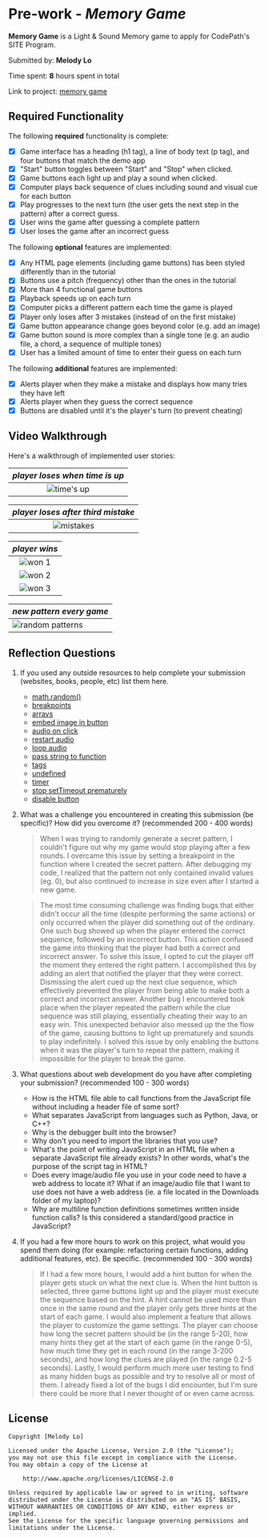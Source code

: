 # Pre-work - _Memory Game_

**Memory Game** is a Light & Sound Memory game to apply for CodePath's SITE Program.

Submitted by: **Melody Lo**

Time spent: **8** hours spent in total

Link to project: [memory game](https://pumped-twilight-raisin.glitch.me)

## Required Functionality

The following **required** functionality is complete:

- [x] Game interface has a heading (h1 tag), a line of body text (p tag), and four buttons that match the demo app
- [x] "Start" button toggles between "Start" and "Stop" when clicked.
- [x] Game buttons each light up and play a sound when clicked.
- [x] Computer plays back sequence of clues including sound and visual cue for each button
- [x] Play progresses to the next turn (the user gets the next step in the pattern) after a correct guess.
- [x] User wins the game after guessing a complete pattern
- [x] User loses the game after an incorrect guess

The following **optional** features are implemented:

- [x] Any HTML page elements (including game buttons) has been styled differently than in the tutorial
- [x] Buttons use a pitch (frequency) other than the ones in the tutorial
- [x] More than 4 functional game buttons
- [x] Playback speeds up on each turn
- [x] Computer picks a different pattern each time the game is played
- [x] Player only loses after 3 mistakes (instead of on the first mistake)
- [x] Game button appearance change goes beyond color (e.g. add an image)
- [x] Game button sound is more complex than a single tone (e.g. an audio file, a chord, a sequence of multiple tones)
- [x] User has a limited amount of time to enter their guess on each turn

The following **additional** features are implemented:

- [x] Alerts player when they make a mistake and displays how many tries they have left
- [x] Alerts player when they guess the correct sequence
- [x] Buttons are disabled until it's the player's turn (to prevent cheating)

## Video Walkthrough

Here's a walkthrough of implemented user stories:

|                                      _player loses when time is up_                                      |
| :------------------------------------------------------------------------------------------------------: |
| ![time's up](https://cdn.glitch.com/abf70545-a6a3-4b66-ba8c-5d7478f63973%2Ftimes-up.gif?v=1616282167683) |

|                                   _player loses after third mistake_                                    |
| :-----------------------------------------------------------------------------------------------------: |
| ![mistakes](https://cdn.glitch.com/abf70545-a6a3-4b66-ba8c-5d7478f63973%2Fmistakes.gif?v=1616282173675) |

|                                          _player wins_                                           |
| :----------------------------------------------------------------------------------------------: |
| ![won 1](https://cdn.glitch.com/abf70545-a6a3-4b66-ba8c-5d7478f63973%2Fwon1.gif?v=1616282176898) |
| ![won 2](https://cdn.glitch.com/abf70545-a6a3-4b66-ba8c-5d7478f63973%2Fwon2.gif?v=1616282180500) |
| ![won 3](https://cdn.glitch.com/abf70545-a6a3-4b66-ba8c-5d7478f63973%2Fwon3.gif?v=1616282183370) |

| _new pattern every game_                                                                                              |
| --------------------------------------------------------------------------------------------------------------------- |
| ![random patterns](https://cdn.glitch.com/abf70545-a6a3-4b66-ba8c-5d7478f63973%2Frandom-patterns.gif?v=1616283954635) |

## Reflection Questions

1. If you used any outside resources to help complete your submission (websites, books, people, etc) list them here.

   - [math.random()](https://developer.mozilla.org/en-US/docs/Web/JavaScript/Reference/Global_Objects/Math/random)
   - [breakpoints](https://developers.google.com/web/tools/chrome-devtools/javascript/breakpoints)
   - [arrays](https://www.w3schools.com/js/js_arrays.asp)
   - [embed image in button](https://stackoverflow.com/questions/8683528/embed-image-in-a-button-element)
   - [audio on click](https://stackoverflow.com/questions/18826147/javascript-audio-play-on-click)
   - [restart audio](https://stackoverflow.com/questions/17636310/play-audio-and-restart-it-onclick)
   - [loop audio](https://www.w3schools.com/tags/att_audio_loop.asp)
   - [pass string to function](https://stackoverflow.com/questions/44438272/onclick-passing-string-as-parameter)
   - [tags](https://www.w3schools.com/TAGS/default.ASP)
   - [undefined](https://stackoverflow.com/questions/2647867/how-can-i-determine-if-a-variable-is-undefined-or-null)
   - [timer](https://stackoverflow.com/questions/31106189/create-a-simple-10-second-countdown)
   - [stop setTimeout prematurely](https://stackoverflow.com/questions/8443151/how-to-stop-a-settimeout-loop)
   - [disable button](https://stackoverflow.com/questions/41176582/enable-disable-a-button-in-pure-javascript/41176769)

2. What was a challenge you encountered in creating this submission (be specific)? How did you overcome it? (recommended 200 - 400 words)

   > When I was trying to randomly generate a secret pattern, I couldn't figure out why my game would stop playing after a
   > few rounds. I overcame this issue by setting a breakpoint in the function where I created the secret pattern.
   > After debugging my code, I realized that the pattern not only contained invalid values (eg. 0), but also continued to
   > increase in size even after I started a new game.

   > The most time consuming challenge was finding bugs that either didn't occur all the time (despite performing the same actions) or only
   > occurred when the player did something out of the ordinary. One such bug showed up when the player entered the correct sequence,
   > followed by an incorrect button. This action confused the game into thinking that the player had both a correct and incorrect answer.
   > To solve this issue, I opted to cut the player off the moment they entered the right pattern.
   > I accomplished this by adding an alert that notified the player that they were correct. Dismissing the alert cued up the next clue sequence,
   > which effectively prevented the player from being able to make both a correct and incorrect answer. Another bug I encountered took place when
   > the player repeated the pattern while the clue sequence was still playing, essentially cheating their way to an easy win. This unexpected
   > behavior also messed up the the flow of the game, causing buttons to light up prematurely and sounds to play indefinitely. I solved this issue
   > by only enabling the buttons when it was the player's turn to repeat the pattern, making it impossible for the player to break the game.

3. What questions about web development do you have after completing your submission? (recommended 100 - 300 words)

   - How is the HTML file able to call functions from the JavaScript file without including a header file of some sort?
   - What separates JavaScript from languages such as Python, Java, or C++?
   - Why is the debugger built into the browser?
   - Why don't you need to import the libraries that you use?
   - What's the point of writing JavaScript in an HTML file when a separate JavaScript file already exists? In other words, what's the purpose of the script tag in HTML?
   - Does every image/audio file you use in your code need to have a web address to locate it? What if an image/audio file that I want to use does not have a web address (ie. a file located in the Downloads folder of my laptop)?
   - Why are multiline function definitions sometimes written inside function calls? Is this considered a standard/good practice in JavaScript?

4. If you had a few more hours to work on this project, what would you spend them doing (for example: refactoring certain functions, adding additional features, etc). Be specific. (recommended 100 - 300 words)
   > If I had a few more hours, I would add a hint button for when the player gets stuck on what the next clue is. When the hint
   > button is selected, three game buttons light up and the player must execute the sequence based on the hint. A hint cannot be
   > used more than once in the same round and the player only gets three hints at the start of each game. I would also implement
   > a feature that allows the player to customize the game settings. The player can choose how long the secret pattern should be
   > (in the range 5-20), how many hints they get at the start of each game (in the range 0-5), how much time they get in each
   > round (in the range 3-200 seconds), and how long the clues are played (in the range 0.2-5 seconds). Lastly, I would perform
   > much more user testing to find as many hidden bugs as possible and try to resolve all or most of them. I already fixed a lot
   > of the bugs I did encounter, but I'm sure there could be more that I never thought of or even came across.

## License

    Copyright [Melody Lo]

    Licensed under the Apache License, Version 2.0 (the "License");
    you may not use this file except in compliance with the License.
    You may obtain a copy of the License at

        http://www.apache.org/licenses/LICENSE-2.0

    Unless required by applicable law or agreed to in writing, software
    distributed under the License is distributed on an "AS IS" BASIS,
    WITHOUT WARRANTIES OR CONDITIONS OF ANY KIND, either express or implied.
    See the License for the specific language governing permissions and
    limitations under the License.
